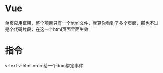 # Vue
单页应用框架，整个项目只有一个html文件，就算你看到了多个页面，那也不过是个代码片段，在这一个html页面里面生效

# 指令
v-text
v-html
v-on 给一个dom绑定事件